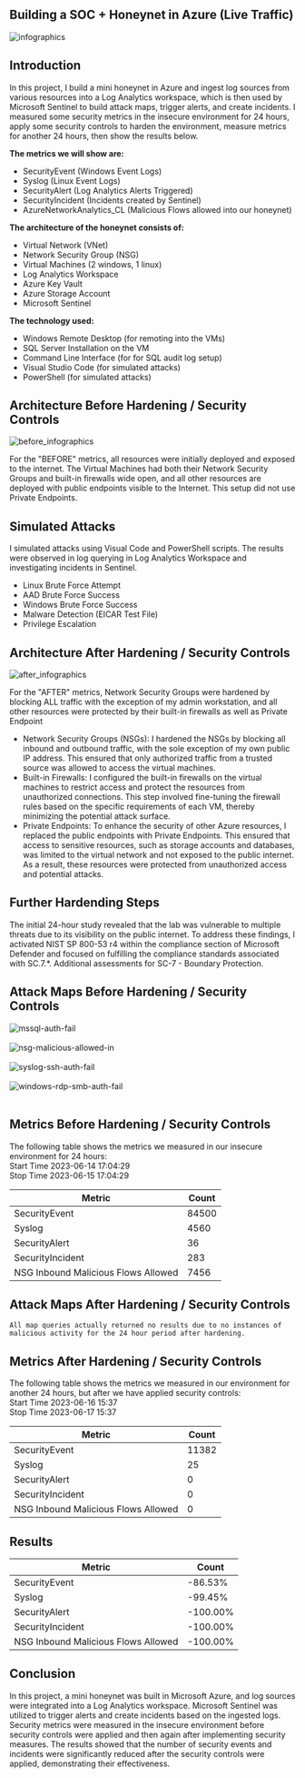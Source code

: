 ## Building a SOC + Honeynet in Azure (Live Traffic)
![infographics](https://github.com/spencermoy/azure-soc-honeynet/assets/137566643/e6d83660-73ad-487f-8356-74e012b705a5)

## Introduction

In this project, I build a mini honeynet in Azure and ingest log sources from various resources into a Log Analytics workspace, which is then used by Microsoft Sentinel to build attack maps, trigger alerts, and create incidents. I measured some security metrics in the insecure environment for 24 hours, apply some security controls to harden the environment, measure metrics for another 24 hours, then show the results below. 

<b>The metrics we will show are:</b>
- SecurityEvent (Windows Event Logs)
- Syslog (Linux Event Logs)
- SecurityAlert (Log Analytics Alerts Triggered)
- SecurityIncident (Incidents created by Sentinel)
- AzureNetworkAnalytics_CL (Malicious Flows allowed into our honeynet)

<b>The architecture of the honeynet consists of:</b>
- Virtual Network (VNet)
- Network Security Group (NSG)
- Virtual Machines (2 windows, 1 linux)
- Log Analytics Workspace
- Azure Key Vault
- Azure Storage Account
- Microsoft Sentinel

<b>The technology used:</b>
-	Windows Remote Desktop (for remoting into the VMs)
-	SQL Server Installation on the VM 
- Command Line Interface (for for SQL audit log setup)
-	Visual Studio Code (for simulated attacks)
-	PowerShell (for simulated attacks)


## Architecture Before Hardening / Security Controls
![before_infographics](https://github.com/spencermoy/azure-soc-honeynet/assets/137566643/9b88b108-b3b6-4d84-ac24-2273d217b51c)

For the "BEFORE" metrics, all resources were initially deployed and exposed to the internet. The Virtual Machines had both their Network Security Groups and built-in firewalls wide open, and all other resources are deployed with public endpoints visible to the Internet. This setup did not use Private Endpoints.

## Simulated Attacks
I simulated attacks using Visual Code and PowerShell scripts. The results were observed in log querying in Log Analytics Workspace and investigating incidents in Sentinel.
-	Linux Brute Force Attempt
-	AAD Brute Force Success
-	Windows Brute Force Success
-	Malware Detection (EICAR Test File)
-	Privilege Escalation


## Architecture After Hardening / Security Controls
![after_infographics](https://github.com/spencermoy/azure-soc-honeynet/assets/137566643/7c0f5e44-8330-4a8f-959d-b9aa57288e10)

For the "AFTER" metrics, Network Security Groups were hardened by blocking ALL traffic with the exception of my admin workstation, and all other resources were protected by their built-in firewalls as well as Private Endpoint
-	Network Security Groups (NSGs): I hardened the NSGs by blocking all inbound and outbound traffic, with the sole exception of my own public IP address. This ensured that only authorized traffic from a trusted source was allowed to access the virtual machines.
-	Built-in Firewalls: I configured the built-in firewalls on the virtual machines to restrict access and protect the resources from unauthorized connections. This step involved fine-tuning the firewall rules based on the specific requirements of each VM, thereby minimizing the potential attack surface.
-	Private Endpoints: To enhance the security of other Azure resources, I replaced the public endpoints with Private Endpoints. This ensured that access to sensitive resources, such as storage accounts and databases, was limited to the virtual network and not exposed to the public internet. As a result, these resources were protected from unauthorized access and potential attacks.

## Further Hardending Steps
The initial 24-hour study revealed that the lab was vulnerable to multiple threats due to its visibility on the public internet. To address these findings, I activated NIST SP 800-53 r4 within the compliance section of Microsoft Defender and focused on fulfilling the compliance standards associated with SC.7.*. Additional assessments for SC-7 - Boundary Protection.

## Attack Maps Before Hardening / Security Controls
![mssql-auth-fail](https://github.com/spencermoy/azure-soc-honeynet/assets/137566643/e9a0b8dd-65aa-49e2-bd94-b57b976a71a1)<br><br>
![nsg-malicious-allowed-in](https://github.com/spencermoy/azure-soc-honeynet/assets/137566643/1e11f511-af05-44dd-bd8c-beeef61528fd)<br><br>
![syslog-ssh-auth-fail](https://github.com/spencermoy/azure-soc-honeynet/assets/137566643/bcdea77a-bb67-4d5e-b43a-e881676c027d)<br><br>
![windows-rdp-smb-auth-fail](https://github.com/spencermoy/azure-soc-honeynet/assets/137566643/aaba341d-6360-4da2-8695-224ea1d43755)<br><br>

## Metrics Before Hardening / Security Controls

The following table shows the metrics we measured in our insecure environment for 24 hours:<br>
Start Time 2023-06-14 17:04:29<br>
Stop Time 2023-06-15 17:04:29<br>

| Metric                   | Count
| ------------------------ | -----
| SecurityEvent            | 84500
| Syslog                   | 4560
| SecurityAlert            | 36
| SecurityIncident         | 283
| NSG Inbound Malicious Flows Allowed | 7456

## Attack Maps After Hardening / Security Controls

```All map queries actually returned no results due to no instances of malicious activity for the 24 hour period after hardening.```

## Metrics After Hardening / Security Controls

The following table shows the metrics we measured in our environment for another 24 hours, but after we have applied security controls:<br>
Start Time 2023-06-16 15:37<br>
Stop Time	2023-06-17 15:37<br>

| Metric                   | Count
| ------------------------ | -----
| SecurityEvent            | 11382
| Syslog                   | 25
| SecurityAlert            | 0
| SecurityIncident         | 0
| NSG Inbound Malicious Flows Allowed | 0

## Results

| Metric                   | Count
| ------------------------ | -----
| SecurityEvent            | -86.53%
| Syslog                   | -99.45%
| SecurityAlert            | -100.00%
| SecurityIncident         | -100.00%
| NSG Inbound Malicious Flows Allowed | -100.00%

## Conclusion

In this project, a mini honeynet was built in Microsoft Azure, and log sources were integrated into a Log Analytics workspace. Microsoft Sentinel was utilized to trigger alerts and create incidents based on the ingested logs. Security metrics were measured in the insecure environment before security controls were applied and then again after implementing security measures. The results showed that the number of security events and incidents were significantly reduced after the security controls were applied, demonstrating their effectiveness. 

